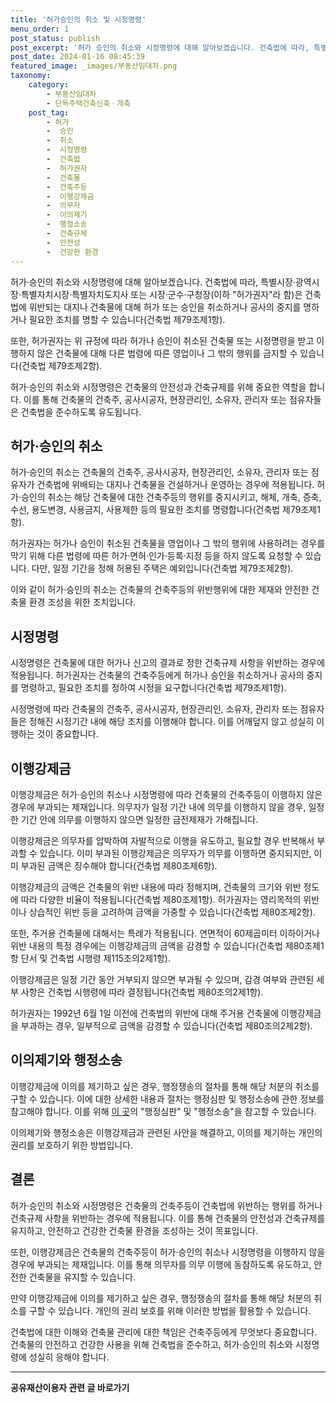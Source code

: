 ```yaml
---
title: '허가승인의 취소 및 시정명령'
menu_order: 1
post_status: publish
post_excerpt: '허가 승인의 취소와 시정명령에 대해 알아보겠습니다. 건축법에 따라, 특별시장 광역시장 특별자치시장 특별자치도지사 또는 시장 군수 구청장 이하  허가권자 라 함 은 건축법에 위반되는 대지나 건축물에 대해 허가 또는 승인을 취소하거나 공사의 중지를 명하거나 필요한 조치를 명할 수 있습니다 건축법 제79조제1항 .'
post_date: 2024-01-16 08:45:39
featured_image: _images/부동산임대차.png
taxonomy:
    category:
        - 부동산임대차
        - 단독주택건축신축ㆍ개축
    post_tag:
        - 허가
        -  승인
        -  취소
        -  시정명령
        -  건축법
        -  허가권자
        -  건축물
        -  건축주등
        -  이행강제금
        -  의무자
        -  이의제기
        -  행정소송
        -  건축규제
        -  안전성
        -  건강한 환경
---
```



허가·승인의 취소와 시정명령에 대해 알아보겠습니다. 건축법에 따라, 특별시장·광역시장·특별자치시장·특별자치도지사 또는 시장·군수·구청장(이하 "허가권자"라 함)은 건축법에 위반되는 대지나 건축물에 대해 허가 또는 승인을 취소하거나 공사의 중지를 명하거나 필요한 조치를 명할 수 있습니다(건축법 제79조제1항).

또한, 허가권자는 위 규정에 따라 허가나 승인이 취소된 건축물 또는 시정명령을 받고 이행하지 않은 건축물에 대해 다른 법령에 따른 영업이나 그 밖의 행위를 금지할 수 있습니다(건축법 제79조제2항).

허가·승인의 취소와 시정명령은 건축물의 안전성과 건축규제를 위해 중요한 역할을 합니다. 이를 통해 건축물의 건축주, 공사시공자, 현장관리인, 소유자, 관리자 또는 점유자들은 건축법을 준수하도록 유도됩니다.

## 허가·승인의 취소

허가·승인의 취소는 건축물의 건축주, 공사시공자, 현장관리인, 소유자, 관리자 또는 점유자가 건축법에 위배되는 대지나 건축물을 건설하거나 운영하는 경우에 적용됩니다. 허가·승인의 취소는 해당 건축물에 대한 건축주등의 행위를 중지시키고, 해체, 개축, 증축, 수선, 용도변경, 사용금지, 사용제한 등의 필요한 조치를 명령합니다(건축법 제79조제1항).

허가권자는 허가나 승인이 취소된 건축물을 영업이나 그 밖의 행위에 사용하려는 경우를 막기 위해 다른 법령에 따른 허가·면허·인가·등록·지정 등을 하지 않도록 요청할 수 있습니다. 다만, 일정 기간을 정해 허용된 주택은 예외입니다(건축법 제79조제2항).

이와 같이 허가·승인의 취소는 건축물의 건축주등의 위반행위에 대한 제재와 안전한 건축물 환경 조성을 위한 조치입니다.

## 시정명령

시정명령은 건축물에 대한 허가나 신고의 결과로 정한 건축규제 사항을 위반하는 경우에 적용됩니다. 허가권자는 건축물의 건축주등에게 허가나 승인을 취소하거나 공사의 중지를 명령하고, 필요한 조치를 정하여 시정을 요구합니다(건축법 제79조제1항).

시정명령에 따라 건축물의 건축주, 공사시공자, 현장관리인, 소유자, 관리자 또는 점유자들은 정해진 시정기간 내에 해당 조치를 이행해야 합니다. 이를 어깨덮지 않고 성실히 이행하는 것이 중요합니다.

## 이행강제금

이행강제금은 허가·승인의 취소나 시정명령에 따라 건축물의 건축주등이 이행하지 않은 경우에 부과되는 제재입니다. 의무자가 일정 기간 내에 의무를 이행하지 않을 경우, 일정한 기간 안에 의무를 이행하지 않으면 일정한 금전제재가 가해집니다.

이행강제금은 의무자를 압박하여 자발적으로 이행을 유도하고, 필요할 경우 반복해서 부과할 수 있습니다. 이미 부과된 이행강제금은 의무자가 의무를 이행하면 중지되지만, 이미 부과된 금액은 징수해야 합니다(건축법 제80조제6항).

이행강제금의 금액은 건축물의 위반 내용에 따라 정해지며, 건축물의 크기와 위반 정도에 따라 다양한 비율이 적용됩니다(건축법 제80조제1항). 허가권자는 영리목적의 위반이나 상습적인 위반 등을 고려하여 금액을 가중할 수 있습니다(건축법 제80조제2항).

또한, 주거용 건축물에 대해서는 특례가 적용됩니다. 연면적이 60제곱미터 이하이거나 위반 내용의 특정 경우에는 이행강제금의 금액을 감경할 수 있습니다(건축법 제80조제1항 단서 및 건축법 시행령 제115조의2제1항).

이행강제금은 일정 기간 동안 거부되지 않으면 부과될 수 있으며, 감경 여부와 관련된 세부 사항은 건축법 시행령에 따라 결정됩니다(건축법 제80조의2제1항).

허가권자는 1992년 6월 1일 이전에 건축법의 위반에 대해 주거용 건축물에 이행강제금을 부과하는 경우, 일부적으로 금액을 감경할 수 있습니다(건축법 제80조의2제2항).

## 이의제기와 행정소송

이행강제금에 이의를 제기하고 싶은 경우, 행정쟁송의 절차를 통해 해당 처분의 취소를 구할 수 있습니다. 이에 대한 상세한 내용과 절차는 행정심판 및 행정소송에 관한 정보를 참고해야 합니다. 이를 위해 [이 곳](https://www.easylaw.go.kr)의 "행정심판" 및 "행정소송"을 참고할 수 있습니다.

이의제기와 행정소송은 이행강제금과 관련된 사안을 해결하고, 이의를 제기하는 개인의 권리를 보호하기 위한 방법입니다.

## 결론


허가·승인의 취소와 시정명령은 건축물의 건축주등이 건축법에 위반하는 행위를 하거나 건축규제 사항을 위반하는 경우에 적용됩니다. 이를 통해 건축물의 안전성과 건축규제를 유지하고, 안전하고 건강한 건축물 환경을 조성하는 것이 목표입니다.

또한, 이행강제금은 건축물의 건축주등이 허가·승인의 취소나 시정명령을 이행하지 않을 경우에 부과되는 제재입니다. 이를 통해 의무자를 의무 이행에 동참하도록 유도하고, 안전한 건축물을 유지할 수 있습니다.

만약 이행강제금에 이의를 제기하고 싶은 경우, 행정쟁송의 절차를 통해 해당 처분의 취소를 구할 수 있습니다. 개인의 권리 보호를 위해 이러한 방법을 활용할 수 있습니다.

건축법에 대한 이해와 건축물 관리에 대한 책임은 건축주등에게 무엇보다 중요합니다. 건축물의 안전하고 건강한 사용을 위해 건축법을 준수하고, 허가·승인의 취소와 시정명령에 성실히 응해야 합니다.
<!-- wp:separator -->
<hr class="wp-block-separator has-alpha-channel-opacity"/>
<!-- /wp:separator -->

<!-- wp:group {"backgroundColor":"base","layout":{"type":"constrained"}} -->
<div class="wp-block-group has-base-background-color has-background"><!-- wp:paragraph {"align":"center","fontSize":"medium"} -->
<p class="has-text-align-center has-large-font-size"><strong>공유재산이용자 관련 글 바로가기</strong></p>
<!-- /wp:paragraph -->


<!-- wp:latest-posts
{"categories":[{"id":1570,"count":19,"description":"","link":"https://uknowlaw.com/category/%ea%b3%b5%ec%9c%a0%ec%9e%ac%ec%82%b0%ec%9d%b4%ec%9a%a9%ec%9e%90/","name":"공유재산이용자","slug":"공유재산이용자","taxonomy":"category","parent":0,"meta":[],"_links":{"self":[{"href":"https://uknowlaw.com/wp-json/wp/v2/categories/1570"}],"collection":[{"href":"https://uknowlaw.com/wp-json/wp/v2/categories"}],"about":[{"href":"https://uknowlaw.com/wp-json/wp/v2/taxonomies/category"}],"wp:post_type":[{"href":"https://uknowlaw.com/wp-json/wp/v2/posts?categories=1570"}],"curies":[{"name":"wp","href":"https://api.w.org/{rel}","templated":true}]}}],"postsToShow":100,"excerptLength":28,"postLayout":"grid","columns":2,"featuredImageAlign":"left","featuredImageSizeSlug":"large","fontSize":"small"} /--></div>
<!-- /wp:group -->